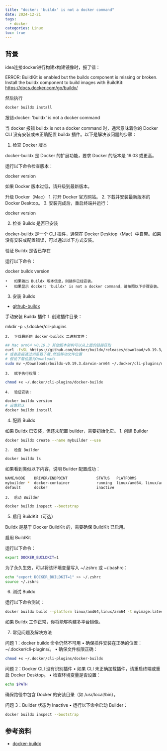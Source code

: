 ```yaml
---
title: "docker: 'buildx' is not a docker command"
date: 2024-12-21
tags:
  - docker
categories: Linux
toc: true
---
```

## 背景

idea连接docker进行构建x构建镜像时，报了错：

ERROR: BuildKit is enabled but the buildx component is missing or broken.
       Install the buildx component to build images with BuildKit:
       https://docs.docker.com/go/buildx/

然后执行
```bash
docker buildx install
```
报错:docker: 'buildx' is not a docker command

当 docker 报错 buildx is not a docker command 时，通常意味着你的 Docker CLI 没有安装或未正确配置 buildx 插件。以下是解决该问题的步骤：

<!-- more -->

1. 检查 Docker 版本

docker-buildx 是 Docker 的扩展功能，要求 Docker 的版本是 19.03 或更高。

运行以下命令检查版本：

docker version

如果 Docker 版本过低，请升级到最新版本。

升级 Docker（Mac）
	1.	打开 Docker 官方网站。
	2.	下载并安装最新版本的 Docker Desktop。
	3.	安装完成后，重启终端并运行：

docker version

2. 检查 Buildx 是否已安装

docker-buildx 是一个 CLI 插件，通常在 Docker Desktop（Mac）中自带。如果没有安装或配置错误，可以通过以下方式安装。

验证 Buildx 是否已存在

运行以下命令：

docker buildx version

	•	如果输出 Buildx 版本信息，则插件已经安装。
	•	如果显示 docker: 'buildx' is not a docker command，请按照以下步骤安装。

3. 安装 Buildx

- [github-buildx](https://github.com/docker/buildx/releases)

手动安装 Buildx 插件
	1.	创建插件目录：

mkdir -p ~/.docker/cli-plugins


	2.	下载最新的 docker-buildx 二进制文件：

```bash
## Mac arm64 v0.19.3 其他版本架构可以从上面的链接获取
curl -fsSL hhttps://github.com/docker/buildx/releases/download/v0.19.3/buildx-v0.19.3.darwin-arm64 -o ~/.docker/cli-plugins/docker-buildx
# 或者直接通过浏览器下载,然后移动文件位置
# 假设下载位置为Downloads
sudo mv ~/Downloads/buildx-v0.19.3.darwin-arm64 ~/.docker/cli-plugins/docker-buildx
```


	3.	赋予执行权限：
```bash
chmod +x ~/.docker/cli-plugins/docker-buildx
```

	4.	验证安装：
```bash
docker buildx version
# 设置默认
docker buildx install
```
4. 配置 Buildx

如果 Buildx 已安装，但还未配置 builder，需要初始化它。
	1.	创建 Builder
```bash
docker buildx create --name mybuilder --use
```

	2.	检查 Builder
```bash
docker buildx ls
```
如果看到类似以下内容，说明 Builder 配置成功：
```bash
NAME/NODE    DRIVER/ENDPOINT             STATUS   PLATFORMS
mybuilder *  docker-container            running  linux/amd64, linux/arm64, linux/arm/v7
default      docker                      inactive
```

	3.	启动 Builder
```bash
docker buildx inspect --bootstrap
```
5. 启用 BuildKit（可选）

Buildx 是基于 Docker BuildKit 的，需要确保 BuildKit 已启用。

启用 BuildKit

运行以下命令：
```bash
export DOCKER_BUILDKIT=1
```
为了永久生效，可以将该环境变量写入 ~/.zshrc 或 ~/.bashrc：
```bash
echo "export DOCKER_BUILDKIT=1" >> ~/.zshrc
source ~/.zshrc
```
6. 测试 Buildx

运行以下命令测试：
```bash
docker buildx build --platform linux/amd64,linux/arm64 -t myimage:latest --push .
```
如果 Buildx 工作正常，你将能够构建多平台镜像。

7. 常见问题及解决方法

问题 1：docker buildx 命令仍然不可用
	•	确保插件安装在正确的位置：~/.docker/cli-plugins/。
	•	确保文件权限正确：
```bash
chmod +x ~/.docker/cli-plugins/docker-buildx
```


问题 2：Docker CLI 没有识别插件
	•	如果 CLI 未正确加载插件，请重启终端或重启 Docker Desktop。
	•	检查环境变量是否设置：
```bash
echo $PATH
```
确保路径中包含 Docker 的安装目录（如 /usr/local/bin）。

问题 3：Builder 状态为 Inactive
	•	运行以下命令启动 Builder：
```bash
docker buildx inspect --bootstrap
```


## 参考资料

- [docker-buildx](https://github.com/docker/buildx)